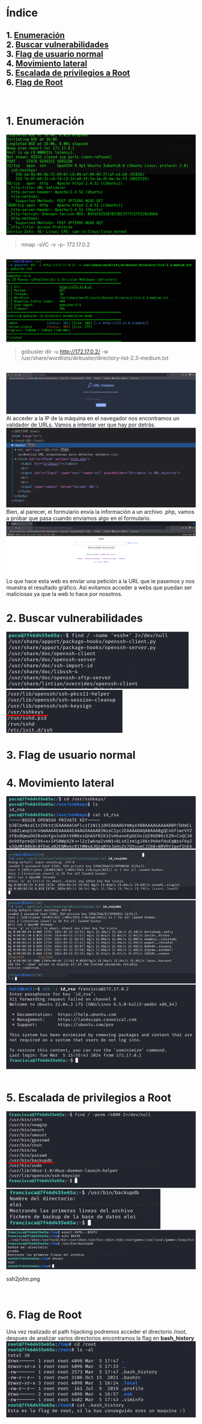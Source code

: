 # **Índice**

<span style="color:black;">1. [ Enumeración](#Enumeración)</span><br>
<span style="color:black;">2. [ Buscar vulnerabilidades](#Vulnerabilidades)</span><br>
<span style="color:black;">3. [ Flag de usuario normal](#Flag1)</span><br>
<span style="color:black;">4. [ Movimiento lateral](#Movimiento)</span><br>
<span style="color:black;">5. [ Escalada de privilegios a Root](#Escalada)</span><br>
<span style="color:black;">6. [ Flag de Root](#flag-root)</span><br>
---

<br>




<h1 name="Enumeración">1. Enumeración</h1>

<img src="https://github.com/Dani-ITB24/Proyecto-Final/raw/Grupo5(Eloi-Alan-Fernando-Jose-Zome%C3%B1o)/Assets/Img/nmap.png" alt="nmap">

> nmap -sVC -v -p- 172.17.0.2 
<br>

<img src="https://github.com/Dani-ITB24/Proyecto-Final/raw/Grupo5(Eloi-Alan-Fernando-Jose-Zome%C3%B1o)/Assets/Img/gobuster.png" alt="gobuster">

> gobuster dir -u http://172.17.0.2/ -w /usr/share/wordlists/dirbuster/directory-list-2.3-medium.txt
<br>

<img src="https://github.com/Dani-ITB24/Proyecto-Final/blob/Grupo5(Eloi-Alan-Fernando-Jose-Zome%C3%B1o)/Assets/Img/web-principal.png" alt="web">
Al acceder a la IP de la máquina en el navegador nos encontramos un validador de URLs. Vamos a intentar ver que hay por detrás.
<br>

<img src="https://github.com/Dani-ITB24/Proyecto-Final/blob/Grupo5(Eloi-Alan-Fernando-Jose-Zome%C3%B1o)/Assets/Img/web-principal.html.png" alt="web-html">
Bien, al parecer, el formulario envía la información a un archivo .php, vamos a probar que pasa cuando enviamos algo en el formulario.
<br>

<img src="https://github.com/Dani-ITB24/Proyecto-Final/blob/Grupo5(Eloi-Alan-Fernando-Jose-Zome%C3%B1o)/Assets/Img/google-validator.png" alt="google">
Lo que hace esta web es enviar una petición a la URL que le pasemos y nos muestra el resultado gráfico. Así evitamos acceder a webs que puedan ser maliciosas ya que la web lo hace por nosotros.
<br>





<h1 name="Vulnerabilidades">2. Buscar vulnerabilidades</h1>
<img src="https://github.com/Dani-ITB24/Proyecto-Final/blob/Grupo5(Eloi-Alan-Fernando-Jose-Zome%C3%B1o)/Assets/Img/find_sshkeys.png" alt="findsshkeys">
<img src="https://github.com/Dani-ITB24/Proyecto-Final/blob/Grupo5(Eloi-Alan-Fernando-Jose-Zome%C3%B1o)/Assets/Img/find_sshkeys2.png" alt="findsshkeys2">
<br>

<h1 name="Flag1">3. Flag de usuario normal</h1>



<h1 name="Movimiento">4. Movimiento lateral</h1>
<img src="https://github.com/Dani-ITB24/Proyecto-Final/blob/Grupo5(Eloi-Alan-Fernando-Jose-Zome%C3%B1o)/Assets/Img/cat_idrsa.png" alt="cat_idrsa">
<img src="https://github.com/Dani-ITB24/Proyecto-Final/raw/Grupo5(Eloi-Alan-Fernando-Jose-Zome%C3%B1o)/Assets/Img/ssh2john.png" alt="ssh2john">
<img src="https://github.com/Dani-ITB24/Proyecto-Final/raw/Grupo5(Eloi-Alan-Fernando-Jose-Zome%C3%B1o)/Assets/Img/john_rsa_francisca.png" alt="John Francisca RSA">
<img src="https://github.com/Dani-ITB24/Proyecto-Final/raw/Grupo5(Eloi-Alan-Fernando-Jose-Zome%C3%B1o)/Assets/Img/ssh_id_rsa_francisca.png" alt="SSH -i francisca">

<br>




<br>

<h1 name="Escalada">5. Escalada de privilegios a Root</h1>
<img src="https://github.com/Dani-ITB24/Proyecto-Final/raw/Grupo5(Eloi-Alan-Fernando-Jose-Zome%C3%B1o)/Assets/Img/find4000.png" alt="Find 4000">
<img src="https://github.com/Dani-ITB24/Proyecto-Final/raw/Grupo5(Eloi-Alan-Fernando-Jose-Zome%C3%B1o)/Assets/Img/prueba_backupdb.png" alt="Prueba backupdb">
<img src="https://github.com/Dani-ITB24/Proyecto-Final/raw/Grupo5(Eloi-Alan-Fernando-Jose-Zome%C3%B1o)/Assets/Img/path_hijacking.png" alt="Path Hijacking">

ssh2john.png


<br>

<h1 name="flag-root">6. Flag de Root</h1>
Una vez realizado el path hijacking podremos acceder el directorio /root, despues de analizar varios directorios encontramos la flag en <strong>bash_history</strong> <br>
<img src="https://github.com/Dani-ITB24/Proyecto-Final/raw/Grupo5(Eloi-Alan-Fernando-Jose-Zome%C3%B1o)/Assets/Img/root_flag.png" alt="Flag en el directorio build">





